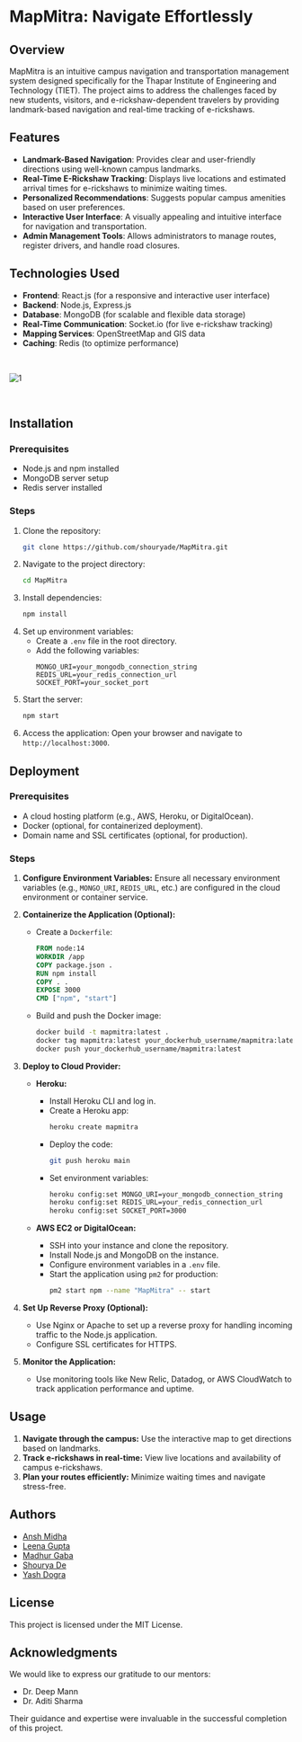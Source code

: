 
# MapMitra: Navigate Effortlessly

## Overview
MapMitra is an intuitive campus navigation and transportation management system designed specifically for the Thapar Institute of Engineering and Technology (TIET). The project aims to address the challenges faced by new students, visitors, and e-rickshaw-dependent travelers by providing landmark-based navigation and real-time tracking of e-rickshaws.

## Features
- **Landmark-Based Navigation**: Provides clear and user-friendly directions using well-known campus landmarks.
- **Real-Time E-Rickshaw Tracking**: Displays live locations and estimated arrival times for e-rickshaws to minimize waiting times.
- **Personalized Recommendations**: Suggests popular campus amenities based on user preferences.
- **Interactive User Interface**: A visually appealing and intuitive interface for navigation and transportation.
- **Admin Management Tools**: Allows administrators to manage routes, register drivers, and handle road closures.

## Technologies Used
- **Frontend**: React.js (for a responsive and interactive user interface)
- **Backend**: Node.js, Express.js
- **Database**: MongoDB (for scalable and flexible data storage)
- **Real-Time Communication**: Socket.io (for live e-rickshaw tracking)
- **Mapping Services**: OpenStreetMap and GIS data
- **Caching**: Redis (to optimize performance)

<br>

![1](https://github.com/user-attachments/assets/3e56dbf6-8b08-4ec3-8a6b-1b52c3d78319)

<br>

## Installation
### Prerequisites
- Node.js and npm installed
- MongoDB server setup
- Redis server installed

### Steps
1. Clone the repository:
   ```bash
   git clone https://github.com/shouryade/MapMitra.git
   ```
2. Navigate to the project directory:
   ```bash
   cd MapMitra
   ```
3. Install dependencies:
   ```bash
   npm install
   ```
4. Set up environment variables:
   - Create a `.env` file in the root directory.
   - Add the following variables:
     ```env
     MONGO_URI=your_mongodb_connection_string
     REDIS_URL=your_redis_connection_url
     SOCKET_PORT=your_socket_port
     ```
5. Start the server:
   ```bash
   npm start
   ```
6. Access the application:
   Open your browser and navigate to `http://localhost:3000`.

## Deployment
### Prerequisites
- A cloud hosting platform (e.g., AWS, Heroku, or DigitalOcean).
- Docker (optional, for containerized deployment).
- Domain name and SSL certificates (optional, for production).

### Steps
1. **Configure Environment Variables:**
   Ensure all necessary environment variables (e.g., `MONGO_URI`, `REDIS_URL`, etc.) are configured in the cloud environment or container service.

2. **Containerize the Application (Optional):**
   - Create a `Dockerfile`:
     ```dockerfile
     FROM node:14
     WORKDIR /app
     COPY package.json .
     RUN npm install
     COPY . .
     EXPOSE 3000
     CMD ["npm", "start"]
     ```
   - Build and push the Docker image:
     ```bash
     docker build -t mapmitra:latest .
     docker tag mapmitra:latest your_dockerhub_username/mapmitra:latest
     docker push your_dockerhub_username/mapmitra:latest
     ```

3. **Deploy to Cloud Provider:**
   - **Heroku:**
     - Install Heroku CLI and log in.
     - Create a Heroku app:
       ```bash
       heroku create mapmitra
       ```
     - Deploy the code:
       ```bash
       git push heroku main
       ```
     - Set environment variables:
       ```bash
       heroku config:set MONGO_URI=your_mongodb_connection_string
       heroku config:set REDIS_URL=your_redis_connection_url
       heroku config:set SOCKET_PORT=3000
       ```

   - **AWS EC2 or DigitalOcean:**
     - SSH into your instance and clone the repository.
     - Install Node.js and MongoDB on the instance.
     - Configure environment variables in a `.env` file.
     - Start the application using `pm2` for production:
       ```bash
       pm2 start npm --name "MapMitra" -- start
       ```

4. **Set Up Reverse Proxy (Optional):**
   - Use Nginx or Apache to set up a reverse proxy for handling incoming traffic to the Node.js application.
   - Configure SSL certificates for HTTPS.

5. **Monitor the Application:**
   - Use monitoring tools like New Relic, Datadog, or AWS CloudWatch to track application performance and uptime.

## Usage
1. **Navigate through the campus:** Use the interactive map to get directions based on landmarks.
2. **Track e-rickshaws in real-time:** View live locations and availability of campus e-rickshaws.
3. **Plan your routes efficiently:** Minimize waiting times and navigate stress-free.

## Authors
- [Ansh Midha](https://github.com/AM0312)
- [Leena Gupta](https://github.com/leena153)
- [Madhur Gaba](https://github.com/madhurgaba2603)
- [Shourya De](https://github.com/shouryade)
- [Yash Dogra](https://github.com/yxshee)

## License
This project is licensed under the MIT License.

## Acknowledgments
We would like to express our gratitude to our mentors:
- Dr. Deep Mann
- Dr. Aditi Sharma

Their guidance and expertise were invaluable in the successful completion of this project.

<br>

<br> 



<br>

<br> 
